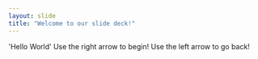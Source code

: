 ```yaml
---
layout: slide
title: "Welcome to our slide deck!"
---
```

'Hello World'
Use the right arrow to begin!
Use the left arrow to go back!
